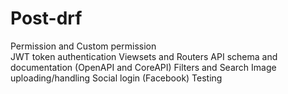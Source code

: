 # Post-drf

Permission and Custom permission <br/>
JWT token authentication
Viewsets and Routers
API schema and documentation (OpenAPI and CoreAPI)
Filters and Search
Image uploading/handling
Social login (Facebook)
Testing

